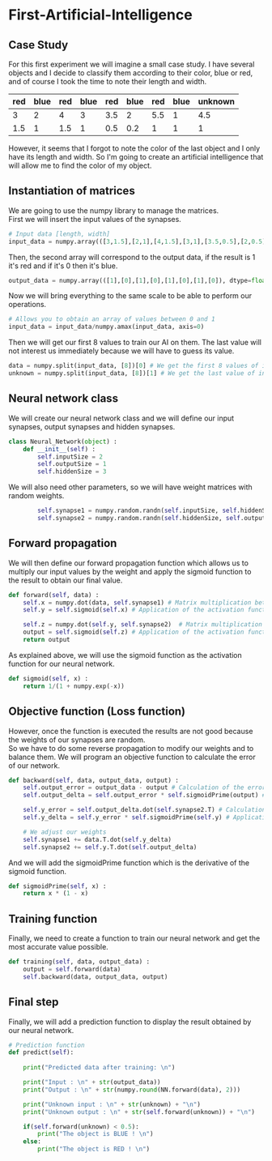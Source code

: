 # First-Artificial-Intelligence

## Case Study

For this first experiment we will imagine a small case study. 
I have several objects and I decide to classify them according to their color, blue or red, and of course I took the time to note their length and width.

| red | blue | red | blue | red | blue | red | blue | unknown | 
|-----|------|-----|------|-----|------|-----|------|---------|
| 3   | 2    | 4   | 3    | 3.5 | 2    | 5.5 | 1    | 4.5     |
| 1.5 | 1    | 1.5 | 1    | 0.5 | 0.2  | 1   | 1    | 1       |

However, it seems that I forgot to note the color of the last object and I only have its length and width.
So I'm going to create an artificial intelligence that will allow me to find the color of my object.

## Instantiation of matrices

We are going to use the numpy library to manage the matrices.  
First we will insert the input values of the synapses.  
```python
# Input data [length, width]
input_data = numpy.array(([3,1.5],[2,1],[4,1.5],[3,1],[3.5,0.5],[2,0.5],[5.5,1],[1,1],[4.5,1]), dtype=float)
```
Then, the second array will correspond to the output data, if the result is 1 it's red and if it's 0 then it's blue.  
```python
output_data = numpy.array(([1],[0],[1],[0],[1],[0],[1],[0]), dtype=float)
```
Now we will bring everything to the same scale to be able to perform our operations.  
```python
# Allows you to obtain an array of values between 0 and 1
input_data = input_data/numpy.amax(input_data, axis=0)
```
Then we will get our first 8 values to train our AI on them. The last value will not interest us immediately because we will have to guess its value.
```python
data = numpy.split(input_data, [8])[0] # We get the first 8 values of input_data
unknown = numpy.split(input_data, [8])[1] # We get the last value of input_data
```

## Neural network class

We will create our neural network class and we will define our input synapses, output synapses and hidden synapses. 
```python
class Neural_Network(object) :
    def __init__(self) :
        self.inputSize = 2
        self.outputSize = 1
        self.hiddenSize = 3
```
We will also need other parameters, so we will have weight matrices with random weights.
```python
        self.synapse1 = numpy.random.randn(self.inputSize, self.hiddenSize) # (2x3) First weight matrix 
        self.synapse2 = numpy.random.randn(self.hiddenSize, self.outputSize) # (2x1) Second weight matrix
```

## Forward propagation

We will then define our forward propagation function which allows us to multiply our input values by the weight and apply the sigmoid function to the result to obtain our final value.
```python
def forward(self, data) : 
    self.x = numpy.dot(data, self.synapse1) # Matrix multiplication between input values and weights
    self.y = self.sigmoid(self.x) # Application of the activation function, and obtaining the hidden values

    self.z = numpy.dot(self.y, self.synapse2)  # Matrix multiplication between hidden values and weights
    output = self.sigmoid(self.z) # Application of the activation function, and obtaining our final output value
    return output
```
As explained above, we will use the sigmoid function as the activation function for our neural network.
```python
def sigmoid(self, x) :
    return 1/(1 + numpy.exp(-x))
```

## Objective function (Loss function)

However, once the function is executed the results are not good because the weights of our synapses are random.  
So we have to do some reverse propagation to modify our weights and to balance them. We will program an objective function to calculate the error of our network.
```python
def backward(self, data, output_data, output) :
    self.output_error = output_data - output # Calculation of the error
    self.output_delta = self.output_error * self.sigmoidPrime(output) # Application of the derivative of the sigmoid to this error

    self.y_error = self.output_delta.dot(self.synapse2.T) # Calculation of the error of our hidden neurons
    self.y_delta = self.y_error * self.sigmoidPrime(self.y) # Application of the derivative of the sigmoid to this error

    # We adjust our weights  
    self.synapse1 += data.T.dot(self.y_delta)
    self.synapse2 += self.y.T.dot(self.output_delta)
```
And we will add the sigmoidPrime function which is the derivative of the sigmoid function.  
```python
def sigmoidPrime(self, x) :
    return x * (1 - x)
```

## Training function

Finally, we need to create a function to train our neural network and get the most accurate value possible.
```python
def training(self, data, output_data) :
    output = self.forward(data)
    self.backward(data, output_data, output)
```

## Final step

Finally, we will add a prediction function to display the result obtained by our neural network.
```python
# Prediction function
def predict(self):
    
    print("Predicted data after training: \n")

    print("Input : \n" + str(output_data))
    print("Output : \n" + str(numpy.round(NN.forward(data), 2)))

    print("Unknown input : \n" + str(unknown) + "\n")
    print("Unknown output : \n" + str(self.forward(unknown)) + "\n")

    if(self.forward(unknown) < 0.5):
        print("The object is BLUE ! \n")
    else:
        print("The object is RED ! \n")
```

